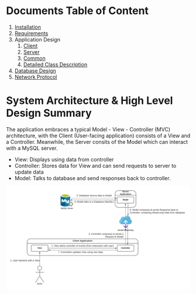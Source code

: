 # Documents Table of Content
1. [Installation](Installation.md)
2. [Requirements](Requirements/README.md)
3. Application Design
    1. [Client](Client_Design)
    2. [Server](Server_Design)
    3. [Common](Common_Classes)
    4. [Detailed Class Description](Detailed_Class_Description/index.html)
4. [Database Design](Database)
5. [Network Protocol](Networking)

# System Architecture & High Level Design Summary
The application embraces a typical Model - View - Controller (MVC) architecture, with the Client (User-facing application) consists of a View and a Controller. Meanwhile, the Server consits of the Model which can interact with a MySQL server.
- View: Displays using data from controller
- Controller: Stores data for View and can send requests to server to update data
- Model: Talks to database and send responses back to controller.

![System Architecture MVC](CAB302_Architecture.png)
